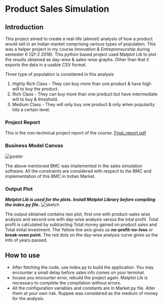 # Product Sales Simulation

## Introduction
This project aimed to create a real-life (almost) analysis of how a product would sell in an Indian market comprising various types of population. This was a helper project in my course *Innovation & Entrepreneurship* during semester 6 (Q1-2 2018).
This python based project used Matplot Lib to plot the results obtained as day-wise & sales-wise graphs. Other than that it exports the data in a usable CSV format.

Three type of population is considered in this analysis
1. Highly Rich Class - They can buy more than one product & have high will to buy the product.
2. Rich Class - They can buy more than one product but have intermediate will to buy & threshold.
3. Medium Class - They will only buy one product & only when popularity hits a certain level.

### Project Report
This is the non-technical project report of the course.
[Final_report.pdf](https://github.com/shubham1chawla/Product-Simulation/files/2106239/Final_report.pdf)

### Business Model Canvas
![poster](https://user-images.githubusercontent.com/31181262/41469516-1dd204cc-70cb-11e8-980d-34071a64f18b.png)

The above mentioned BMC was implemented in the sales simulation software. All the constraints are considered with respect to the BMC and implementation of this BMC in Indian Market.

### Output Plot
***Matplot Lib is used for the plots. Install Matplot Library before compiling the index.py file.***
![sketch](https://user-images.githubusercontent.com/31181262/41469725-ffc9d684-70cb-11e8-9efe-31b6155a9727.png)

The output obtained contains two plot, first one with product-sales wise analysis and second one with day-wise analysis versus the total profit. Total profit is calculated by subtracting Total money gained on product sales and Total initial investment. The Yellow line axis gives us **no-profit-no-loss** or **break-even point**. The red dots on the day-wise analysis curve gives us the info of years passed.

## How to use

- After fetching the code, use index.py to build the application. You may encounter a small delay before sales info comes on your terminal. 
- Incase you encounter error, rebuild the project again. Matplot Lib is necessary to complete the compilation without errors.
- All the configuration variables and constants are in Market.py file. Alter them at your own risk. Ruppee was considered as the medium of money for the analysis.